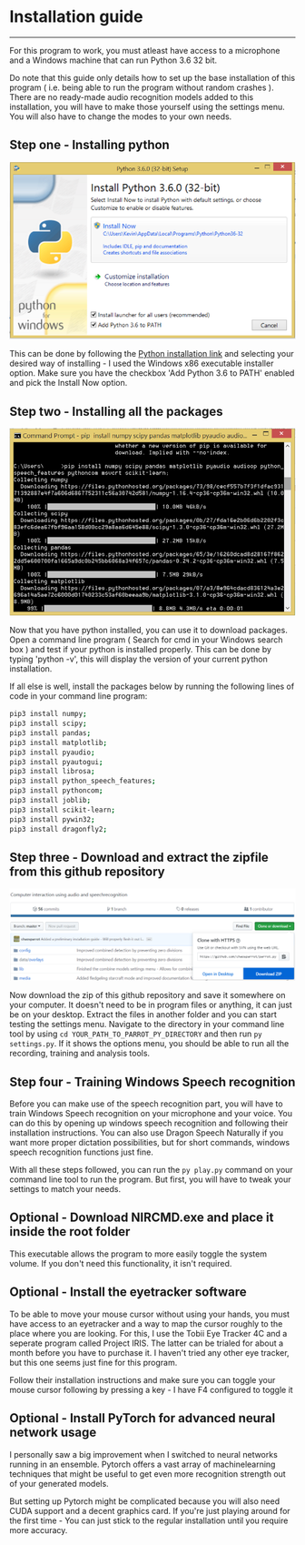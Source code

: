 # Installation guide
-----------

For this program to work, you must atleast have access to a microphone and a Windows machine that can run Python 3.6 32 bit.

Do note that this guide only details how to set up the base installation of this program ( i.e. being able to run the program without random crashes ). 
There are no ready-made audio recognition models added to this installation, you will have to make those yourself using the settings menu.
You will also have to change the modes to your own needs.

Step one - Installing python
----------

![Installing python](media/install-python.png)

This can be done by following the [Python installation link](https://www.python.org/downloads/release/python-360/) and selecting your desired way of installing - I used the Windows x86 executable installer option.
Make sure you have the checkbox 'Add Python 3.6 to PATH' enabled and pick the Install Now option. 

Step two - Installing all the packages
---------

![Installing packages](media/install-libs.png)

Now that you have python installed, you can use it to download packages. Open a command line program ( Search for cmd in your Windows search box ) and test if your python is installed properly.
This can be done by typing 'python -v', this will display the version of your current python installation.

If all else is well, install the packages below by running the following lines of code in your command line program: 

```bash
pip3 install numpy;
pip3 install scipy;
pip3 install pandas;
pip3 install matplotlib;
pip3 install pyaudio;
pip3 install pyautogui;
pip3 install librosa;
pip3 install python_speech_features;
pip3 install pythoncom;
pip3 install joblib;
pip3 install scikit-learn;
pip3 install pywin32;
pip3 install dragonfly2;
```

Step three - Download and extract the zipfile from this github repository
---------------

![Extracting parrot.py](media/install-parrotpy.png)

Now download the zip of this github repository and save it somewhere on your computer. It doesn't need to be in program files or anything, it can just be on your desktop.
Extract the files in another folder and you can start testing the settings menu.
Navigate to the directory in your command line tool by using `cd YOUR_PATH_TO_PARROT_PY_DIRECTORY` and then run `py settings.py`.
If it shows the options menu, you should be able to run all the recording, training and analysis tools.

Step four - Training Windows Speech recognition
---------------

Before you can make use of the speech recognition part, you will have to train Windows Speech recognition on your microphone and your voice.
You can do this by opening up windows speech recognition and following their installation instructions. 
You can also use Dragon Speech Naturally if you want more proper dictation possibilities, but for short commands, windows speech recognition functions just fine.

With all these steps followed, you can run the `py play.py` command on your command line tool to run the program. But first, you will have to tweak your settings to match your needs. 

Optional - Download NIRCMD.exe and place it inside the root folder
----------------

This executable allows the program to more easily toggle the system volume. If you don't need this functionality, it isn't required.

Optional - Install the eyetracker software
---------------

To be able to move your mouse cursor without using your hands, you must have access to an eyetracker and a way to map the cursor roughly to the place where you are looking.
For this, I use the Tobii Eye Tracker 4C and a seperate program called Project IRIS. The latter can be trialed for about a month before you have to purchase it.
I haven't tried any other eye tracker, but this one seems just fine for this program.

Follow their installation instructions and make sure you can toggle your mouse cursor following by pressing a key - I have F4 configured to toggle it

Optional - Install PyTorch for advanced neural network usage
----------------

I personally saw a big improvement when I switched to neural networks running in an ensemble. 
Pytorch offers a vast array of machinelearning techniques that might be useful to get even more recognition strength out of your generated models. 

But setting up Pytorch might be complicated because you will also need CUDA support and a decent graphics card.
If you're just playing around for the first time - You can just stick to the regular installation until you require more accuracy.